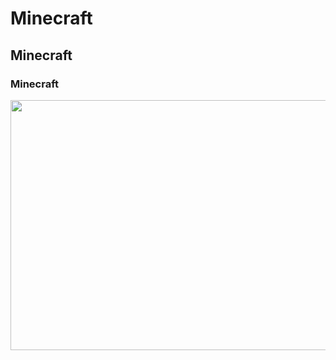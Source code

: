 # Minecraft
## Minecraft
### Minecraft

<img src="https://github.com/marcosvinicius-bit/teste-workshop/assets/146993835/6c0fa4f4-44b7-462f-8353-b6e910f3bc08" width="700px" height= "400px">


